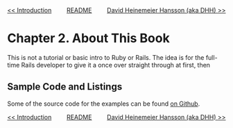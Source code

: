 <div>
<div style='float: left'><a href='ch01-introduction.md'>&lt;&lt; Introduction</a></div>
<div style='float: right'><a href='ch03-david-heinemeier-hansson--aka-dhh-.md'>David Heinemeier Hansson (aka DHH) &gt;&gt;</a></div>
<div style='float: inline-auto;text-align:center'><a href='README.md'>README</a></div>
<div style="clear: both"></div>
</div>

# Chapter 2. About This Book

This is not a tutorial or basic intro to Ruby or Rails. The idea is for the
full-time Rails developer to give it a once over straight through at first, then

## Sample Code and Listings

Some of the source code for the examples can be found [on Github][github-url].

<div>
<div style='float: left'><a href='ch01-introduction.md'>&lt;&lt; Introduction</a></div>
<div style='float: right'><a href='ch03-david-heinemeier-hansson--aka-dhh-.md'>David Heinemeier Hansson (aka DHH) &gt;&gt;</a></div>
<div style='float: inline-auto;text-align:center'><a href='README.md'>README</a></div>
<div style="clear: both"></div>
</div>

[github-url]: https://github.com/obie/tr5w_time_and_expenses
